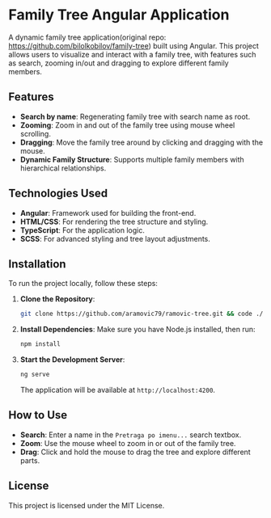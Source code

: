 # Family Tree Angular Application

A dynamic family tree application(original repo: https://github.com/bilolkobilov/family-tree) built using Angular. This project allows users to visualize and interact with a family tree, with features such as search, zooming in/out and dragging to explore different family members.

## Features

- **Search by name**: Regenerating family tree with search name as root.
- **Zooming**: Zoom in and out of the family tree using mouse wheel scrolling.
- **Dragging**: Move the family tree around by clicking and dragging with the mouse.
- **Dynamic Family Structure**: Supports multiple family members with hierarchical relationships.

## Technologies Used

- **Angular**: Framework used for building the front-end.
- **HTML/CSS**: For rendering the tree structure and styling.
- **TypeScript**: For the application logic.
- **SCSS**: For advanced styling and tree layout adjustments.

## Installation

To run the project locally, follow these steps:

1. **Clone the Repository**:

   ```bash
   git clone https://github.com/aramovic79/ramovic-tree.git && code ./family-tree
   ```

2. **Install Dependencies**:
   Make sure you have Node.js installed, then run:

   ```bash
   npm install
   ```

3. **Start the Development Server**:

   ```bash
   ng serve
   ```
   The application will be available at `http://localhost:4200`.

## How to Use

- **Search**: Enter a name in the `Pretraga po imenu...` search textbox.
- **Zoom**: Use the mouse wheel to zoom in or out of the family tree.
- **Drag**: Click and hold the mouse to drag the tree and explore different parts.

## License

This project is licensed under the MIT License.
